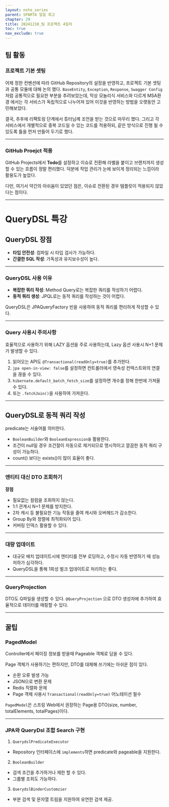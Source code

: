 ```yaml
---
layout: note_series
parent: SPARTA 일일 회고
chapter: 29
title: 20241210_팀 프로젝트 4일차
toc: true
nav_exclude: true
---
```


## 팀 활동
### 프로젝트 기본 셋팅
어제 정한 컨벤션에 따라 GitHub Repository의 설정을 반영하고,
프로젝트 기본 셋팅과 공통 모듈에 대해 논의 했다.
`BaseEntity`, `Exception`, `Response`, `Swagger Config`처럼 공통적으로 필요한 부분을 추려보았는데,
막상 모놀리식 서비스와 다르게 MSA환경 에서는 각 서비스가 독립적으로 
나누어져 있어 이것을 반영하는 방법을 오랫동안 고민해보았다.

결국, 추후에 리팩토링 단계에서 튜터님께 조언을 받는 것으로 마무리 했다.
그리고 각 서비스에서 개별적으로 중복 코드일 수 있는 코드를 적용하되,
같은 방식으로 진행 될 수 있도록 틀을 먼저 만들어 두기로 했다.

---

### GitHub Proejct 적용
GitHub Projects에서 **Todo**를 설정하고 이슈로 전환해 
라벨을 붙이고 브랜치까지 생성할 수 있는 흐름이 정말 편리했다. 
덕분에 작업 관리가 눈에 보이게 정리되는 느낌이라 활용도가 높았다.

다만, 여기서 약간의 아쉬움이 있었던 점은, 
이슈로 전환된 경우 템플릿이 적용되지 않았다는 점이다.

---

# QueryDSL 특강
## QueryDSL 장점
- **타입 안전성**: 컴파일 시 타입 검사가 가능하다.
- **간결한 SQL 작성**: 가독성과 유지보수성이 높다.

---

### QueryDSL 사용 이유
- **복잡한 쿼리 작성**: Method Query로는 복잡한 쿼리를 작성하기 어렵다.
- **동적 쿼리 생성**: JPQL로는 동적 쿼리를 작성하는 것이 어렵다.

QueryDSL은 JPAQueryFactory 빈을 사용하여 동적 쿼리를 편리하게 작성할 수 있다.

---

### Query 사용시 주의사항
효율적으로 사용하기 위해 LAZY 옵션을 주로 사용하는데, 
Lazy 옵션 사용시 N+1 문제가 발생할 수 있다.

1. 읽어오는 API도 `@Transactional(readOnly=true)`를 추가한다.
2. `jpa open-in-view: false`를 설정하면 컨트롤러에서 영속성 컨텍스트와의 연결을 끊을 수 있다.
3. `hibernate.default_batch_fetch_size`를 설정하면 개수를 정해 한번에 가져올 수 있다.
4. 또는 `.fetchJoin()`을 사용하여 가져온다.

---

## QueryDSL로 동적 쿼리 작성
predicate는 서술어를 의미한다.
- `BooleanBuilder`와 `BooleanExpression을` 활용한다.
- 조건이 null일 경우 조건절이 자동으로 제거되므로 명시적이고 깔끔한 동적 쿼리 구성이 가능하다.
- count() 보다는 exists()이 많이 효율이 좋다.

---

### 엔티티 대신 DTO 조회하기
**장점**  
- 필요없는 컬럼을 조회하지 않는다.
- 1:1 관계시 N+1 문제를 방지한다.
- 2차 캐시 등 불필요한 기능 작동을 줄여 캐시와 오버헤드가 감소한다.
- Group By와 정렬에 최적화되어 있다.
- 커버링 인덱스 활용할 수 있다.

---

### 대량 업데이트
- 대규모 배치 업데이트시에 엔티티를 전부 로딩하고, 수정시 자동 반영하기 때 성능저하가 심각하다.
- QueryDSL을 통해 1회성 벌크 업데이트로 처리하는 좋다.

---

### QueryProjection
DTO도 Q파일을 생성할 수 있다. `@QueryProjection` 으로 DTO 생성자에 추가하여 효율적으로 데이터를 매핑할 수 있다.

---

## 꿀팁
### PagedModel
Controller에서 페이징 정보를 받을때 Pageable 객체로 담을 수 있다.

Page 객체가 사용하기는 편하지만, DTO를 대체해 쓰기에는 아쉬운 점이 있다.
- 순환 오류 발생 가능
- JSON으로 변환 문제
- Redis 직렬화 문제
- Page 객체 사용시 `Transactional(readOnly=true)` 어노테이션 필수

`PagedModel`은 스프링 Web에서 권장하는 Page용 DTO(size, number, totalElements, totalPages)이다.

---

### JPA와 QueryDsl 조합 Search 구현
1. `QuerydslPredicateExecutor`
- Repository 인터페이스에 `implements`하면 predicate와 pageable을 지원한다.

2. `BooleanBuilder` 
- 검색 조건을 추가하거나 제한 할 수 있다.
- 그룹별 조회도 가능하다.

3. `QuerydslBinderCustomzier`
- 부분 검색 및 문자열 트림을 지원하여 유연한 검색 제공.
